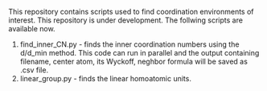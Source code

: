 This repository contains scripts used to find coordination environments of interest.  This repository is under development. The follwing scripts are available now.
1. find_inner_CN.py - finds the inner coordination numbers using the d/d_min method. This code can run in parallel and the output containing filename, center atom, its Wyckoff, neghbor formula will be saved as .csv file.
2. linear_group.py - finds the linear homoatomic units.
